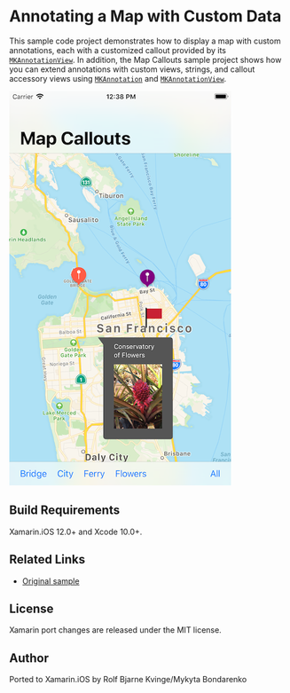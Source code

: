 Annotating a Map with Custom Data
=================

This sample code project demonstrates how to display a map with custom annotations, each with a customized callout provided by its [`MKAnnotationView`][1]. In addition, the Map Callouts sample project shows how you can extend annotations with custom views, strings, and callout accessory views using [`MKAnnotation`][2] and [`MKAnnotationView`][1].

[1]:https://developer.apple.com/documentation/mapkit/mkannotationview
[2]:https://developer.apple.com/documentation/mapkit/mkannotation

![Home View](Screenshots/screenshot-1.png)

Build Requirements
-------

Xamarin.iOS 12.0+ and Xcode 10.0+.

Related Links
-------

- [Original sample](https://developer.apple.com/documentation/mapkit/mapkit_annotations/annotating_a_map_with_custom_data)

License
-------

Xamarin port changes are released under the MIT license.

Author
------

Ported to Xamarin.iOS by Rolf Bjarne Kvinge/Mykyta Bondarenko
